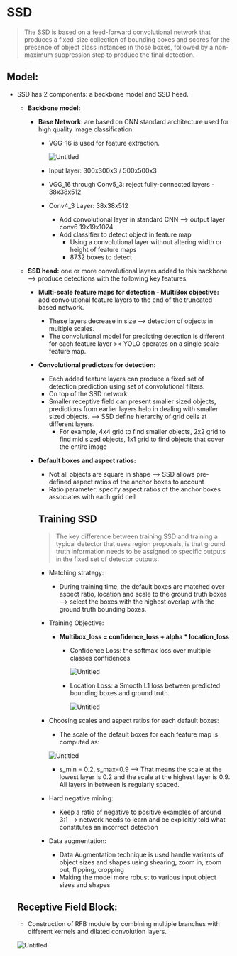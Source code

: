 # SSD

> The SSD is based on a feed-forward convolutional network that produces a fixed-size collection of bounding boxes and scores for the presence of object class instances in those boxes, followed by a non-maximum suppression step to produce the final detection.
> 

## Model:

- SSD has 2 components: a backbone model and SSD head.
    - **Backbone model:**
        - **Base Network**: are based on CNN standard architecture used for high quality image classification.
            - VGG-16 is used for feature extraction.
                
                ![Untitled](https://s3-us-west-2.amazonaws.com/secure.notion-static.com/bd6c8d9c-039e-4b0f-8bbe-1e7fc7204eb7/Untitled.png)
                
            - Input layer: 300x300x3 / 500x500x3
            - VGG_16 through Conv5_3: reject fully-connected layers - 38x38x512
            - Conv4_3 Layer: 38x38x512
                - Add convolutional layer in standard CNN —> output layer conv6 19x19x1024
                - Add classifier to detect object in feature map
                    - Using a convolutional layer without altering width or height of feature maps
                    - 8732 boxes to detect
                
    - **SSD head:** one or more convolutional layers added to this backbone —> produce detections with the following key features:
        - **Multi-scale feature maps for detection - MultiBox objective:** add convolutional feature layers to the end of the truncated based network.
            - These layers decrease in size —> detection of objects in multiple scales.
            - The convolutional model for predicting detection is different for each feature layer >< YOLO operates on a single scale feature map.
        - **Convolutional predictors for detection:**
            - Each added feature layers can produce a fixed set of detection prediction using set of convolutional filters.
            - On top of the SSD network
            - Smaller receptive field can present smaller sized objects, predictions from earlier layers help in dealing with smaller sized objects. —> SSD define hierarchy of grid cells at different layers.
                - For example, 4x4 grid to find smaller objects, 2x2 grid to find mid sized objects, 1x1 grid to find objects that cover the entire image
        - **Default boxes and aspect ratios:**
            - Not all objects are square in shape —> SSD allows pre-defined aspect ratios of the anchor boxes to account
            - Ratio parameter: specify aspect ratios of the anchor boxes associates with each grid cell
            
            ## Training SSD
            
            > The key difference between training SSD and training a typical detector that uses region proposals, is that ground truth information needs to be assigned to specific outputs in the fixed set of detector outputs.
            > 
            - Matching strategy:
                - During training time, the default boxes are matched over aspect ratio, location and scale to the ground truth boxes —> select the boxes with the highest overlap with the ground truth bounding boxes.
            - Training Objective:
                - **Multibox_loss = confidence_loss + alpha * location_loss**
                    - Confidence Loss: the softmax loss over multiple classes confidences
                        
                        ![Untitled](https://s3-us-west-2.amazonaws.com/secure.notion-static.com/1d72cc69-9392-441e-a257-51dc3d7b2402/Untitled.png)
                        
                    - Location Loss: a Smooth L1 loss between predicted bounding boxes and ground truth.
                        
                        ![Untitled](https://s3-us-west-2.amazonaws.com/secure.notion-static.com/c9f7d3fe-ee40-4e4a-9072-b0a07899fad7/Untitled.png)
                        
            - Choosing scales and aspect ratios for each default boxes:
                - The scale of the default boxes for each feature map is computed as:
                
                ![Untitled](https://s3-us-west-2.amazonaws.com/secure.notion-static.com/2de09986-5ac2-43fa-81da-fd34f4e3fedb/Untitled.png)
                
                - s_min = 0.2, s_max=0.9 —> That means the scale at the lowest layer is 0.2 and the scale at the highest layer is 0.9. All layers in between is regularly spaced.
            - Hard negative mining:
                - Keep a ratio of negative to positive examples of around 3:1 —> network needs to learn and be explicitly told what constitutes an incorrect detection
            - Data augmentation:
                - Data Augmentation technique is used handle variants of object sizes and shapes using shearing, zoom in, zoom out, flipping, cropping
                - Making the model more robust to various input object sizes and shapes
                
    
    ## Receptive Field Block:
    
    - Construction of RFB module by combining multiple branches with different kernels and dilated convolution layers.
    
    ![Untitled](https://s3-us-west-2.amazonaws.com/secure.notion-static.com/704bed81-ed7c-4603-82dd-0b5988946152/Untitled.png)
